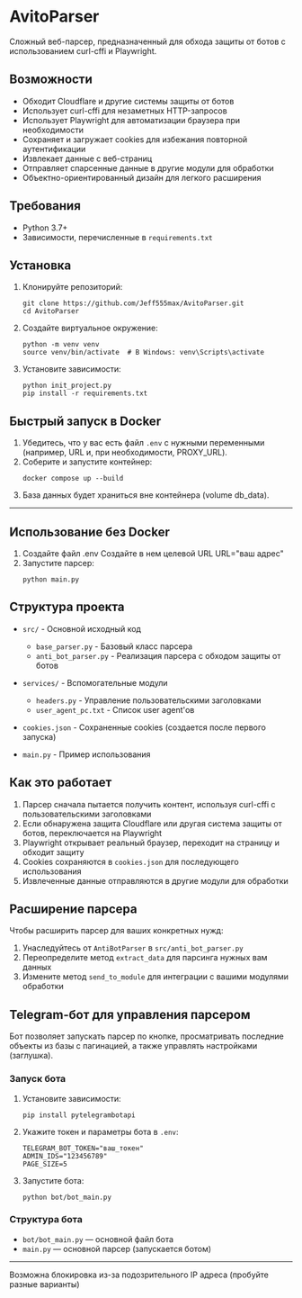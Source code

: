 # AvitoParser

Сложный веб-парсер, предназначенный для обхода защиты от ботов с использованием curl-cffi и Playwright.

## Возможности

- Обходит Cloudflare и другие системы защиты от ботов
- Использует curl-cffi для незаметных HTTP-запросов
- Использует Playwright для автоматизации браузера при необходимости
- Сохраняет и загружает cookies для избежания повторной аутентификации
- Извлекает данные с веб-страниц
- Отправляет спарсенные данные в другие модули для обработки
- Объектно-ориентированный дизайн для легкого расширения

## Требования

- Python 3.7+
- Зависимости, перечисленные в `requirements.txt`

## Установка

1. Клонируйте репозиторий:
   ```
   git clone https://github.com/Jeff555max/AvitoParser.git
   cd AvitoParser
   ```

2. Создайте виртуальное окружение:
   ```
   python -m venv venv
   source venv/bin/activate  # В Windows: venv\Scripts\activate
   ```

3. Установите зависимости:
   ```
   python init_project.py
   pip install -r requirements.txt
   ```


## Быстрый запуск в Docker

1. Убедитесь, что у вас есть файл `.env` с нужными переменными (например, URL и, при необходимости, PROXY_URL).
2. Соберите и запустите контейнер:
   ```
   docker compose up --build
   ```
3. База данных будет храниться вне контейнера (volume db_data).

---

## Использование без Docker

1. Создайте файл .env 
   Создайте в нем целевой URL 
   URL="ваш адрес"
2. Запустите парсер:
   ```
   python main.py
   ```

## Структура проекта

- `src/` - Основной исходный код
  - `base_parser.py` - Базовый класс парсера
  - `anti_bot_parser.py` - Реализация парсера с обходом защиты от ботов

- `services/` - Вспомогательные модули
  - `headers.py` - Управление пользовательскими заголовками
  - `user_agent_pc.txt` - Список user agent'ов
- `cookies.json` - Сохраненные cookies (создается после первого запуска)
- `main.py` - Пример использования
## Как это работает

1. Парсер сначала пытается получить контент, используя curl-cffi с пользовательскими заголовками
2. Если обнаружена защита Cloudflare или другая система защиты от ботов, переключается на Playwright
3. Playwright открывает реальный браузер, переходит на страницу и обходит защиту
4. Cookies сохраняются в `cookies.json` для последующего использования
5. Извлеченные данные отправляются в другие модули для обработки

## Расширение парсера

Чтобы расширить парсер для ваших конкретных нужд:

1. Унаследуйтесь от `AntiBotParser` в `src/anti_bot_parser.py`
2. Переопределите метод `extract_data` для парсинга нужных вам данных
3. Измените метод `send_to_module` для интеграции с вашими модулями обработки


## Telegram-бот для управления парсером

Бот позволяет запускать парсер по кнопке, просматривать последние объекты из базы с пагинацией, а также управлять настройками (заглушка).

### Запуск бота
1. Установите зависимости:
   ```
   pip install pytelegrambotapi
   ```
2. Укажите токен и параметры бота в `.env`:
   ```
   TELEGRAM_BOT_TOKEN="ваш_токен"
   ADMIN_IDS="123456789"
   PAGE_SIZE=5
   ```
3. Запустите бота:
   ```
   python bot/bot_main.py
   ```

### Структура бота
- `bot/bot_main.py` — основной файл бота
- `main.py` — основной парсер (запускается ботом)

---

Возможна блокировка из-за подозрительного IP адреса (пробуйте разные варианты)